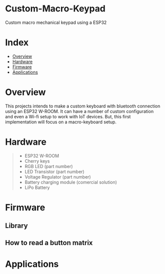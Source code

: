 # Custom-Macro-Keypad
Custom macro mechanical keypad using a ESP32

# Index
- [Overview](#overview)
- [Hardware](#hardware)
- [Firmware](#firmware)
- [Applications](#applications)
# Overview
This projects intends to make a custom keyboard with bluetooth connection using an ESP32 W-ROOM. 
It can have a number of custom configuration and even a Wi-fi setup to work with IoT devices. But, this first implementation will focus on a macro-keyboard setup.
# Hardware
> - ESP32 W-ROOM
> - Cherry keys
> - RGB LED (part number)
> - LED Transistor (part number)
> - Voltage Regulator (part number)
> - Battery charging module (comercial solution)
> - LiPo Battery
# Firmware
## Library
## How to read a button matrix
# Applications